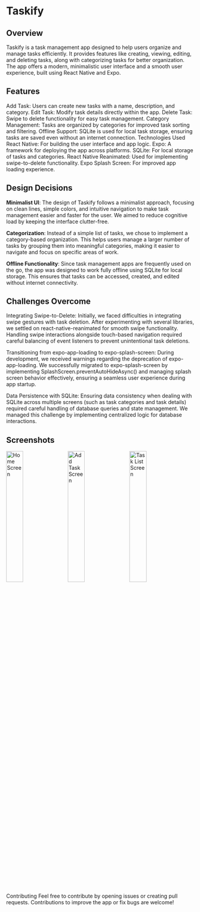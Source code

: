 # Taskify
## Overview
Taskify is a task management app designed to help users organize and manage tasks efficiently. It provides features like creating, viewing, editing, and deleting tasks, along with categorizing tasks for better organization. The app offers a modern, minimalistic user interface and a smooth user experience, built using React Native and Expo.

## Features
Add Task: Users can create new tasks with a name, description, and category.
Edit Task: Modify task details directly within the app.
Delete Task: Swipe to delete functionality for easy task management.
Category Management: Tasks are organized by categories for improved task sorting and filtering.
Offline Support: SQLite is used for local task storage, ensuring tasks are saved even without an internet connection.
Technologies Used
React Native: For building the user interface and app logic.
Expo: A framework for deploying the app across platforms.
SQLite: For local storage of tasks and categories.
React Native Reanimated: Used for implementing swipe-to-delete functionality.
Expo Splash Screen: For improved app loading experience.

## Design Decisions
**Minimalist UI**: The design of Taskify follows a minimalist approach, focusing on clean lines, simple colors, and intuitive navigation to make task management easier and faster for the user. We aimed to reduce cognitive load by keeping the interface clutter-free.

**Categorization**: Instead of a simple list of tasks, we chose to implement a category-based organization. This helps users manage a larger number of tasks by grouping them into meaningful categories, making it easier to navigate and focus on specific areas of work.

**Offline Functionality**: Since task management apps are frequently used on the go, the app was designed to work fully offline using SQLite for local storage. This ensures that tasks can be accessed, created, and edited without internet connectivity.

## Challenges Overcome
Integrating Swipe-to-Delete: Initially, we faced difficulties in integrating swipe gestures with task deletion. After experimenting with several libraries, we settled on react-native-reanimated for smooth swipe functionality. Handling swipe interactions alongside touch-based navigation required careful balancing of event listeners to prevent unintentional task deletions.

Transitioning from expo-app-loading to expo-splash-screen: During development, we received warnings regarding the deprecation of expo-app-loading. We successfully migrated to expo-splash-screen by implementing SplashScreen.preventAutoHideAsync() and managing splash screen behavior effectively, ensuring a seamless user experience during app startup.

Data Persistence with SQLite: Ensuring data consistency when dealing with SQLite across multiple screens (such as task categories and task details) required careful handling of database queries and state management. We managed this challenge by implementing centralized logic for database interactions.

## Screenshots

<img src="https://github.com/user-attachments/assets/d571a735-1882-434b-bc79-861e60a0fa38" alt="Home Screen" style="width: 30%; margin-right: 10px;">
<img src="path_to_add_task_screenshot" alt="Add Task Screen" style="width: 30%; margin-right: 10px;">
<img src="path_to_task_list_screenshot" alt="Task List Screen" style="width: 30%;">

Contributing
Feel free to contribute by opening issues or creating pull requests. Contributions to improve the app or fix bugs are welcome!
